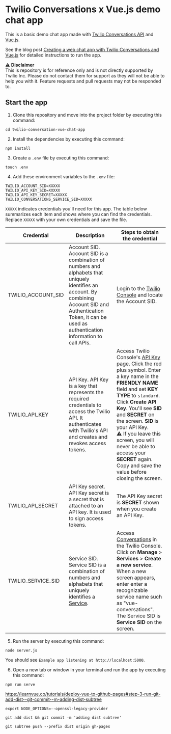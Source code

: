 # Twilio Conversations x Vue.js demo chat app

This is a basic demo chat app made with [Twilio Conversations API](https://www.twilio.com/conversations-api) and [Vue.js](https://vuejs.org/).

See the blog post [Creating a web chat app with Twilio Conversations and Vue.js](https://www.twilio.com/blog/twilio-conversations-vue-part-one) for detailed instructions to run the app.

:warning: **Disclaimer** <br />
This is repository is for reference only and is not directly supported by Twilio Inc. Please do not contact them for support as they will not be able to help you with it. Feature requests and pull requests may not be responded to.

## Start the app

1. Clone this repository and move into the project folder by executing this command:

```
cd twilio-conversation-vue-chat-app
```

2. Install the dependencies by executing this command:

```
npm install
```

3. Create a `.env` file by executing this command:

```
touch .env
```

4. Add these environment variables to the `.env` file:

```
TWILIO_ACCOUNT_SID=XXXXX
TWILIO_API_KEY_SID=XXXXX
TWILIO_API_KEY_SECRET=XXXXX
TWILIO_CONVERSATIONS_SERVICE_SID=XXXXX
```
`XXXXX` indicates credentials you'll need for this app. The table below summarizes each item and shows where you can find the credentials. Replace `XXXXX` with your own credentials and save the file.

| Credential | Description | Steps to obtain the credential |
|---|---|---|
| TWILIO_ACCOUNT_SID | Account SID. Account SID is a combination of numbers and alphabets that uniquely identifies an account. By combining Account SID and Authentication Token, it can be used as authentication information to call APIs. | Login to the [Twilio Console](https://twilio.com/console) and locate the Account SID. |
| TWILIO_API_KEY | API Key. API Key is a key that represents the required credentials to access the Twilio API. It authenticates with Twilio's API and creates and revokes access tokens. | Access Twilio Console's [API Key](https://www.twilio.com/console/project/api-keys) page. Click the red plus symbol. Enter a key name in the **FRIENDLY NAME** field and set **KEY TYPE** to `standard`. Click **Create API Key**. You'll see **SID** and **SECRET** on the screen. **SID** is your API Key. <br /> :warning: If you leave this screen, you will never be able to access your **SECRET** again. Copy and save the value before closing the screen.|
| TWILIO_API_SECRET | API Key secret. API Key secret is a secret that is attached to an API key. It is used to sign access tokens. | The API Key secret is **SECRET** shown when you create an API Key.  |
| TWILIO_SERVICE_SID | Service SID. Service SID is a combination of numbers and alphabets that uniquely identifies a [Service](https://www.twilio.com/docs/chat/rest/service-resource). | Access [Conversations](https://www.twilio.com/console/conversations) in the Twilio Console. Click on **Manage** > **Services** > **Create a new service**. When a new screen appears, enter enter a recognizable service name such as "vue-conversations". The Service SID is **Service SID** on the screen. |

5. Run the server by executing this command:

```
node server.js
```
You should see `Example app listening at http://localhost:5000`.

6. Open a new tab or window in your terminal and run the app by executing this command:

```
npm run serve
```


https://learnvue.co/tutorials/deploy-vue-to-github-pages#step-3-run-git-add-dist--git-commit--m-adding-dist-subtree

```
export NODE_OPTIONS=--openssl-legacy-provider
```
```
git add dist && git commit -m 'adding dist subtree'
```

```
git subtree push --prefix dist origin gh-pages
```